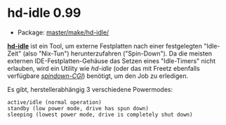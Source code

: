 # hd-idle 0.99
 - Package: [master/make/hd-idle/](https://github.com/Freetz-NG/freetz-ng/tree/master/make/hd-idle/)

**[hd-idle](http://hd-idle.sourceforge.net/)** ist
ein Tool, um externe Festplatten nach einer festgelegten "Idle-Zeit"
(also "Nix-Tun") herunterzufahren ("Spin-Down"). Da die meisten
externen IDE-Festplatten-Gehäuse das Setzen eines "Idle-Timers" nicht
erlauben, wird ein Utility wie *hd-idle* (oder das mit Freetz ebenfalls
verfügbare *[spindown-CGI](spindown.md)*) benötigt, um den Job
zu erledigen.

Es gibt, herstellerabhängig 3 verschiedene Powermodes:

```
active/idle (normal operation)
standby (low power mode, drive has spun down)
sleeping (lowest power mode, drive is completely shut down)
```

